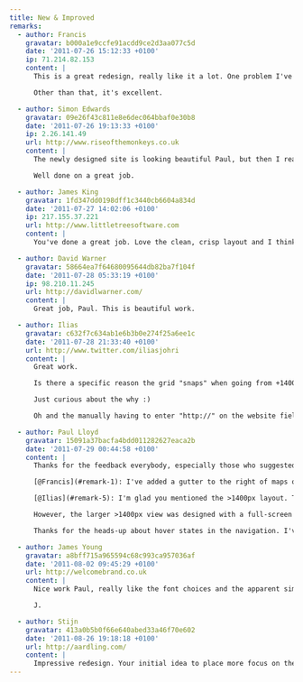 ```yaml
---
title: New & Improved
remarks:
  - author: Francis
    gravatar: b000a1e9ccfe91acdd9ce2d3aa077c5d
    date: '2011-07-26 15:12:33 +0100'
    ip: 71.214.82.153
    content: |
      This is a great redesign, really like it a lot. One problem I've found is with the embedded maps on an iPhone. The map is so too wide to be able to scroll past it. I ended up only being able to scroll the map continually  downwards so couldn't get to the rest of the article.

      Other than that, it's excellent.

  - author: Simon Edwards
    gravatar: 09e26f43c811e8e6dec064bbaf0e30b8
    date: '2011-07-26 19:13:33 +0100'
    ip: 2.26.141.49
    url: http://www.riseofthemonkeys.co.uk
    content: |
      The newly designed site is looking beautiful Paul, but then I really shouldn't expect anything less should I? Clear, concise and easy to navigate. I could go on but I know you wouldn't like that.

      Well done on a great job.

  - author: James King
    gravatar: 1fd347dd0198dff1c3440cb6604a834d
    date: '2011-07-27 14:02:06 +0100'
    ip: 217.155.37.221
    url: http://www.littletreesoftware.com
    content: |
      You've done a great job. Love the clean, crisp layout and I think the typography is beautiful

  - author: David Warner
    gravatar: 58664ea7f64680095644db82ba7f104f
    date: '2011-07-28 05:33:19 +0100'
    ip: 98.210.11.245
    url: http://davidlwarner.com/
    content: |
      Great job, Paul. This is beautiful work.

  - author: Ilias
    gravatar: c632f7c634ab1e6b3b0e274f25a6ee1c
    date: '2011-07-28 21:33:40 +0100'
    url: http://www.twitter.com/iliasjohri
    content: |
      Great work.

      Is there a specific reason the grid "snaps" when going from +1400px to -1400px? I think @beep called it "switchy". Also no visual hoverstates on the main nav?

      Just curious about the why :)

      Oh and the manually having to enter "http://" on the website field in the comment form. The devil's in the details ;)

  - author: Paul Lloyd
    gravatar: 15091a37bacfa4bdd011282627eaca2b
    date: '2011-07-29 00:44:58 +0100'
    content: |
      Thanks for the feedback everybody, especially those who suggested improvements:

      [@Francis](#remark-1): I've added a gutter to the right of maps on narrower displays that should make it easier to scroll past.

      [@Ilias](#remark-5): I'm glad you mentioned the >1400px layout. The design is fully flexible at widths below ~1024px, but I didn't feel comfortable going flexible above this value, partly for fear of overly long line lengths, and partly for a desire to retain one 'true layout'. I'm inclined to think there's a point where responsive designs can stop, that they needn't be infinite.

      However, the larger >1400px view was designed with a full-screen display in mind, where a users may want a 'lean-back' experience. The snap is a little jarring, but hopefully that is countered by the extreme width at which this appears. To be honest, this is all subject to review, and I may well change it in the future. What do you think of this type of responsiveness?

      Thanks for the heads-up about hover states in the navigation. I've fixed those now.

  - author: James Young
    gravatar: a8bff715a965594c68c993ca957036af
    date: '2011-08-02 09:45:29 +0100'
    url: http://welcomebrand.co.uk
    content: |
      Nice work Paul, really like the font choices and the apparent simplicity of the design and feel to the site.

      J.

  - author: Stijn
    gravatar: 413a0b5b0f66e640abed33a46f70e602
    date: '2011-08-26 19:18:18 +0100'
    url: http://aardling.com/
    content: |
      Impressive redesign. Your initial idea to place more focus on the content really shines through. I've been taking a look at your source code and CSS styling. It's only now that I notice the responsive design while resizing my browser. Have you noticed any differences in your traffic coming from mobile visitors? Time on site, numbers of pages viewed, that sort of thing.
---
```

